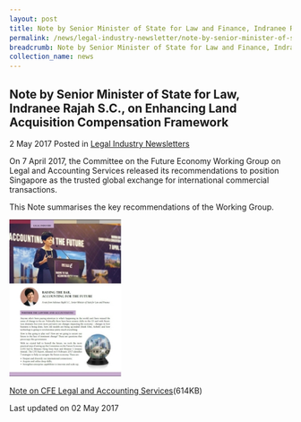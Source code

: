 ```yaml
---
layout: post
title: Note by Senior Minister of State for Law and Finance, Indranee Rajah S.C., on CFE Legal and Accounting Services
permalink: /news/legal-industry-newsletter/note-by-senior-minister-of-state-for-law-and-finance--indranee-r2/
breadcrumb: Note by Senior Minister of State for Law and Finance, Indranee Rajah S.C., on CFE Legal and Accounting Services
collection_name: news
---
```


<style>
  .image {width: 200px;}
  .image img {max-width: 100%;}
</style>

Note by Senior Minister of State for Law, Indranee Rajah S.C., on Enhancing Land Acquisition Compensation Framework
---

2 May 2017 Posted in [Legal Industry Newsletters](/news/legal-industry-newsletters/)

On 7 April 2017, the Committee on the Future Economy Working Group on Legal and Accounting Services released its recommendations to position Singapore as the trusted global exchange for international commercial transactions.

This Note summarises the key recommendations of the Working Group.

<div class="image">
  <a href="/files/NoteonCFELegalandAccountingServices.pdf"><img src="/images/1493714260603.jpg/"></a>
</div>

<a href="/files/NoteonCFELegalandAccountingServices.pdf/">Note on CFE Legal and Accounting Services</a>(614KB)

<p class="right-side-updated">Last updated on 02 May 2017</p>

